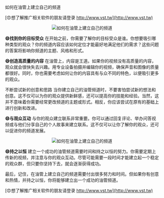 如何在油管上建立自己的频道

[😍想了解推广相关软件的朋友请登录 http://www.vst.tw](http://www.vst.tw)

 <center><img src="https://vst.tw/MP4/tuiguang/png/6.png" alt="如何在油管上建立自己的频道"></center>

**😄找到你的目标受众**
在开始之前，你需要了解你的目标受众是谁。你想要吸引哪种类型的观众？你的频道内容应该如何定位才能最好地满足他们的需求？这些问题的答案将影响你频道的主题、风格和形式。

**😄创造高质量的内容**
在油管上，内容是王道。如果你的视频没有高质量的内容，观众就会很快失去兴趣。用专业设备拍摄并编辑你的视频，确保声音和图像的质量都很好。同时，你也需要考虑如何让你的内容具有与众不同的特色，以便吸引更多的观众。

不断尝试新的创意和思路
当你建立自己的油管频道时，不要害怕尝试新的想法和创意。这不仅可以为你的观众提供新鲜感，还可以提高你的技能和经验。当然，这并不意味着你需要经常更改频道的主题或形式。相反，你应该尝试在原有的基础上进行创新和改进。

**😄与观众互动**
与你的观众建立联系非常重要。你可以通过回复评论、举办问答视频或与他们分享自己的个人故事来建立联系。这不仅可以让你了解你的观众，还可以促进你的频道发展。

 <center><img src="https://vst.tw/MP4/tuiguang/png/5.png" alt="如何在油管上建立自己的频道"></center>

**😄持之以恒**
建立一个成功的油管频道需要时间和持之以恒的努力。你需要定期上传新的视频，并注意与你的观众互动。尽管可能需要一段时间才能建立起一个稳定的观众群，但只要你坚持下去，就会逐渐获得成功。

最后，记住，在油管上建立自己的频道需要付出很多努力和时间。但如果你有创意和热情，并持之以恒，你将能够建立出一个成功的油管频道。

[😍想了解推广相关软件的朋友请登录 http://www.vst.tw](http://www.vst.tw)



